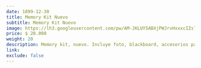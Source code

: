 ```yaml
---
date: 1899-12-30
title: Memory Kit Nuevo
subtitle: Memory Kit Nuevo
image: https://lh3.googleusercontent.com/pw/AM-JKLUY5ABXjPWJrvHxxxcIZsl4SCyOvc5g4zLyTh7tAgdU13DMTq3a93NOyxIgumJ-5l7jlkUPhSckP8KqRI1Sp39ZkkAGQOrrxk7OWBKcfgQ6HBaDm9Rq40uNcQPFXXmoCFzTK6Z4CfXjn_VTcTghX1MacA=w466-h621-no?authuser=0
price: $ 20.000
weight: 20
description: Memory kit, nuevo. Incluye foto, blackboard, accesorios para hacer huella del mano, imanes etc
link: 
exclude: false
---
```

